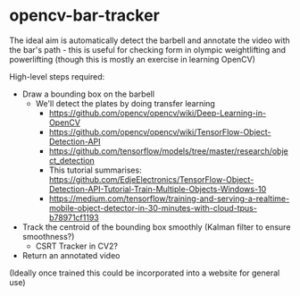 # opencv-bar-tracker

The ideal aim is automatically detect the barbell and annotate the video with the bar's path - this is useful for checking form in olympic weightlifting and powerlifting (though this is mostly an exercise in learning OpenCV)

High-level steps required:
- Draw a bounding box on the barbell 
  - We'll detect the plates by doing transfer learning 
    - https://github.com/opencv/opencv/wiki/Deep-Learning-in-OpenCV
    - https://github.com/opencv/opencv/wiki/TensorFlow-Object-Detection-API
    - https://github.com/tensorflow/models/tree/master/research/object_detection
    - This tutorial summarises: https://github.com/EdjeElectronics/TensorFlow-Object-Detection-API-Tutorial-Train-Multiple-Objects-Windows-10
    - https://medium.com/tensorflow/training-and-serving-a-realtime-mobile-object-detector-in-30-minutes-with-cloud-tpus-b78971cf1193
- Track the centroid of the bounding box smoothly (Kalman filter to ensure smoothness?)
  - CSRT Tracker in CV2?
- Return an annotated video

(Ideally once trained this could be incorporated into a website for general use)
